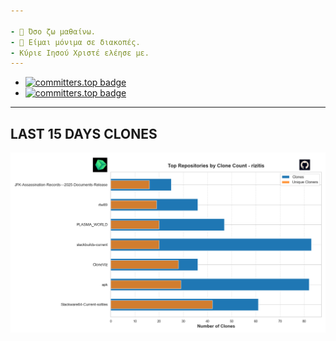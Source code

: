 ```yaml
---

- 🌱 Όσο ζω μαθαίνω. 
- 🏡 Είμαι μόνιμα σε διακοπές.
- Κύριε Ιησού Χριστέ ελέησε με.
--- 
```


- [![committers.top badge](https://user-badge.committers.top/greece_public/rizitis.svg)](https://user-badge.committers.top/greece_public/rizitis)
- [![committers.top badge](https://user-badge.committers.top/greece/rizitis.svg)](https://user-badge.committers.top/greece/rizitis)

---
## LAST 15 DAYS CLONES
![CloneViz](https://github.com/rizitis/CloneViz/blob/main/Figure_1.png)





